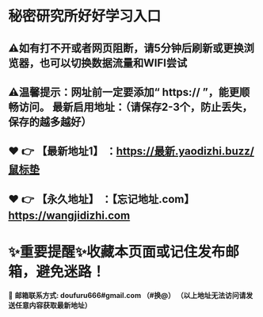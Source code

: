#  秘密研究所好好学习入口

⚠如有打不开或者网页阻断，请5分钟后刷新或更换浏览器，也可以切换数据流量和WIFI尝试
------
⚠温馨提示：网址前一定要添加“ https:// ”，能更顺畅访问。
最新启用地址：（请保存2-3个，防止丢失，保存的越多越好）
------
:heart: :point_right: 【最新地址1】 ：https://最新.yaodizhi.buzz/鼠标垫
------
:heart: :point_right: 【永久地址】 ：【忘记地址.com】https://wangjidizhi.com
------
# :sparkles:重要提醒:sparkles:收藏本页面或记住发布邮箱，避免迷路！
:e-mail: __邮箱联系方式: doufuru666#gmail.com （#换@）
（以上地址无法访问请发送任意内容获取最新地址）__
